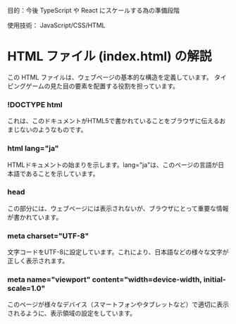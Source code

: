 目的：今後 TypeScript や React にスケールする為の準備段階

使用技術： JavaScript/CSS/HTML

<h1>HTML ファイル (index.html) の解説</h1>

この HTML ファイルは、ウェブページの基本的な構造を定義しています。
タイピングゲームの見た目の要素を配置する役割を担っています。

<h3>!DOCTYPE html</h3> これは、このドキュメントがHTML5で書かれていることをブラウザに伝えるおまじないのようなものです。

<h3>html lang="ja"</h3> HTMLドキュメントの始まりを示します。lang="ja"は、このページの言語が日本語であることを示しています。

<h3>head</h3> この部分には、ウェブページには表示されないが、ブラウザにとって重要な情報が書かれています。

<h3>meta charset="UTF-8"</h3> 文字コードをUTF-8に設定しています。これにより、日本語などの様々な文字が正しく表示されます。

<h3>meta name="viewport" content="width=device-width, initial-scale=1.0"</h3> このページが様々なデバイス（スマートフォンやタブレットなど）で適切に表示されるように、表示領域の設定をしています。

<h3><title></h3> ブラウザのタブやウィンドウに表示されるページのタイトルです。

<h3>link rel="stylesheet" href="style.css"</h3> style.cssという名前のCSSファイルを読み込んでいます。このファイルに書かれたルールによって、見た目が装飾されます。

<h3>body</h3> この部分には、実際にウェブページに表示されるすべての内容が含まれます。
       
<h3>div class="box"</h3> タイトルを表示するための箱（div）です。CSSで特別なアニメーションが設定されています。
       
<h3>br</h3> 改行タグです。
       
<h3>div class="game-container"</h3> ゲームの主要な要素をまとめるための大きな箱です。この中にゲームに必要な部品が入っています。
         
<h3>div id="wordDisplay" class="word-display"</h3> 表示される単語が表示される場所です。JavaScriptからこの要素にアクセスするためにid="wordDisplay"が設定されています。
         
<h3>input type="text" id="textInput" class="text-input" placeholder="ここに単語を入力..." autofocus</h3> ユーザーが単語を入力するためのテキスト入力欄です。
         
<h3>type="text"</h3> テキスト入力欄であることを示します。
         
<h3>id="textInput"</h3> JavaScriptからアクセスするための識別子です。
         
<h3>placeholder="ここに単語を入力..."</h3> 入力欄が空のときに表示されるヒントのテキストです。
         
<h3>autofocus</h3> ページが読み込まれたときに、自動的にこの入力欄にカーソルが置かれるようにします。
         
<h3>button id="startButton" class="start-button"></h3> ゲームを開始するためのボタンです。

<h3>div id="feedback" class="feedback"</h3> 入力の正誤などのフィードバックメッセージが表示される場所です。

<h3>div id="scoreDisplay" class="score-display"</h3> 現在のスコアが表示される場所です。

<h3>script src="script.js"</h3> script.jsという名前のJavaScriptファイルを読み込んでいます。このファイルに書かれたコードによって、ゲームの動き（ロジック）が制御されます。

<h1>CSSファイル (style.css) の解説</h1>

この CSS ファイルは、HTML で定義された要素の見た目を装飾（スタイル付け）しています。

色、サイズ、配置などを設定することで、タイピングゲームのデザインを作成しています。

- body:

  - font-family: テキストのフォントを設定しています。タイピングゲームに適した等幅フォントが使われています。

  - display: flex;, flex-direction: column;, align-items: center;: ページ全体のコンテンツを縦方向に中央揃えに配置するために Flexbox を使用しています。

  - min-height: 100vh;: ページの高さがブラウザの表示領域の高さと同じになるように設定しています。

  - margin: 0;, padding-top: 50px;: 余白を調整しています。

  - background-color, color: 背景色と文字色を設定しています。

- .game-container: ゲーム全体のコンテナのスタイルです。

  - background-color, padding, border-radius, box-shadow: 背景色、余白、角の丸み、影を設定して、ゲームエリアが目立つようにしています。

  - text-align: center;: このコンテナ内のテキストを中央揃えにします。

  - width: 100%;, max-width: 600px;: 幅を画面いっぱいに広げつつ、最大幅を 600px に制限しています。

- .word-display: 表示される単語のスタイルです。

  - font-size, font-weight: フォントサイズと太さを設定して、単語が大きく目立つようにしています。

  - margin-bottom, padding, background-color, border-radius: 下余白、内側の余白、背景色、角の丸みを設定しています。

  - min-height: 60px;: 単語が表示されていないときでも、表示エリアの高さが確保されるようにしています。

  - display: flex;, justify-content: center;, align-items: center;: 単語を垂直方向、水平方向ともに中央に配置するために Flexbox を使用しています。

- .text-input: ユーザーが入力するテキストボックスのスタイルです。

  - width, padding, font-size: 幅、内側の余白、フォントサイズを設定しています。

  - border, border-radius: 枠線と角の丸みを設定しています。

  - background-color, color: 背景色と文字色を設定しています。

  - outline: none;: フォーカスしたときに表示されるブラウザデフォルトの枠線を消しています。

  - transition: border-color 0.3s ease;: 枠線の色が変化するときに、滑らかなアニメーションになるように設定しています。

  - :focus: テキストボックスにフォーカスが当たったときの枠線の色を設定しています。

- .start-button: ゲーム開始ボタンのスタイルです。

  - padding, font-size, cursor: 内側の余白、フォントサイズ、カーソルをポインターにする設定です。

  - background-color, color, border, border-radius: 背景色、文字色、枠線なし、角の丸みを設定しています。

  - transition: ホバー時の背景色の変化を滑らかにします。

  - :hover: マウスカーソルがボタンの上に乗ったときの背景色を設定しています。

- .feedback: フィードバックメッセージのスタイルです。

  - font-size, margin-bottom: フォントサイズと下余白を設定しています。

  - min-height: 25px;: メッセージがないときでも高さが確保されるようにしています。

  - .feedback.correct: 正解時の文字色を設定しています。

  - .feedback.wrong: 間違い時の文字色を設定しています。

- .score-display: スコア表示のスタイルです。

  - font-size, font-weight, color: フォントサイズ、太さ、色を設定して、スコアが目立つようにしています。

- .correct-char: 単語表示で、正しく入力された文字の色です。

- .wrong-char: 単語表示で、間違って入力された文字の色と下線です。

- .box: 「簡易タイピングゲーム」というタイトルが表示される箱のスタイルです。

  - width, height, margin: 幅、高さ、外側の余白を設定しています。

  - display: flex;, align-items: center;, justify-content: center;: テキストを中央に配置するために Flexbox を使用しています。

  - color, font-size, font-weight: 文字色、フォントサイズ、太さを設定しています。

  - position: relative;: 子要素の::before と::after の基準位置を設定しています。

  - transition: ホバー時の変化を滑らかにします。

  - ::before, ::after: これらは擬似要素と呼ばれ、box 要素の前後に追加される仮想的な要素です。このコードでは、box の四隅に装飾的なボーダーを作成し、ホバー時にアニメーションする効果を与えています。

    - content: "";: 擬似要素に内容がないことを示します。

    - width, height, border-top, border-left, border-bottom, border-right: ボーダーの幅、高さ、線のスタイルを設定しています。

    - position: absolute;: 親要素（.box）を基準に配置します。

    - top, left, bottom, right: 配置位置を設定しています。

    - transition, transition-delay: アニメーションの速度と遅延を設定しています。

  - .box:hover:before, .box:hover::after: box 要素にホバーしたときに、擬似要素の幅と高さ、ボーダーの色を変更しています。

  - .box:hover: box 要素にホバーしたときに、背景色を変更し、backdrop-filter: blur(15px);で背景をぼかす効果（すりガラスのような効果）を追加しています。

<h1>JavaScriptファイル (script.js) の解説</h1>

この JavaScript ファイルは、タイピングゲームの実際の動作（ロジック）を制御しています。

HTML 要素を操作し、ユーザーの入力に応じてゲームの状態を変化させます。

1. 要素の取得と初期設定

   const wordDisplay = document.getElementById("wordDisplay");

   const textInput = document.getElementById("textInput");

   const startButton = document.getElementById("startButton");

   const feedbackDisplay = document.getElementById("feedback");

   const scoreDisplay = document.getElementById("scoreDisplay");

   - document.getElementById(): HTML ファイルから指定した id を持つ要素（例: id="wordDisplay"）を取得し、
     JavaScript で操作できるように変数に格納しています。
       <!-- end list -->

     const words = [

     // ... 単語のリスト ...

     ];

   - words: タイピングゲームで使用する単語のリスト（配列）です。
     <!-- end list -->

     let currentWordIndex = 0;

     let score = 0;

     let gameStarted = false;

- currentWordIndex: 現在表示されている単語が、words 配列の何番目の単語であるかを記録する変数です。

- score: プレイヤーのスコアを記録する変数です。

- gameStarted: ゲームが開始されているかどうかを示す真偽値（true または false）の変数です。

2. ゲーム開始処理 (startGame 関数)

   function startGame() {

   gameStarted = true;

   startButton.disabled = true; // ゲーム開始後はボタンを無効化

   textInput.disabled = false; // 入力欄を有効化

   textInput.value = ""; // 入力欄をクリア

   textInput.focus(); // 入力欄にフォーカス

   score = 0;

   scoreDisplay.textContent = `スコア: ${score}`;

   currentWordIndex = 0;

   shuffleWords(); // 単語リストをシャッフル

   displayWord();

   feedbackDisplay.textContent = ""; // フィードバックをクリア
   }

- ゲームが開始されたことを示す gameStarted を true に設定します。

- スタートボタンを無効化し、入力欄を有効化します。

- 入力欄を空にし、カーソルを合わせます。

- スコアを 0 にリセットし、表示も更新します。

- 現在の単語のインデックスを 0 にリセットします。

- shuffleWords()関数を呼び出して、毎回異なる順番で単語が表示されるように単語リストをシャッフルします。

- displayWord()関数を呼び出して、最初の単語を表示します。

- フィードバックメッセージをクリアします。

3. 単語シャッフル処理 (shuffleWords 関数)

   function shuffleWords() {

   for (let i = words.length - 1; i > 0; i--) {

   const j = Math.floor(Math.random() \* (i + 1));

   [words[i], words[j]] = [words[j], words[i]]; // 配列要素を入れ替える

   }

   }

- フィッシャー-イェーツシャッフルというアルゴリズムを使って、words 配列の単語の並び順をランダムに入れ替えています。

- Math.random()で 0 以上 1 未満の乱数を生成し、Math.floor()で小数点以下を切り捨てることで、ランダムなインデックスを生成しています。

- [words[i], words[j]] = [words[j], words[i]];という書き方は、JavaScript の分割代入という機能を使って、2 つの変数の値を簡単に入れ替える方法です。

4. 単語表示処理 (displayWord 関数)

   function displayWord() {

   if (currentWordIndex < words.length) {

   wordDisplay.textContent = words[currentWordIndex];

   } else {

   wordDisplay.textContent = "ゲーム終了！";

   feedbackDisplay.textContent = `最終スコア: ${score}`;

   textInput.disabled = true;

   startButton.disabled = false;

   gameStarted = false;

   }

   }

- currentWordIndex が words 配列の範囲内であれば、words 配列から現在の単語を取得し、wordDisplay（単語が表示される場所）に表示します。

- すべての単語をタイピングし終えた場合（currentWordIndex が words.length 以上になった場合）は、**「ゲーム終了！」**と表示し、最終スコアを表示します。

- 入力欄を無効化し、スタートボタンを有効化して、ゲームを終了状態に戻します。

5. 入力チェック処理 (checkInput 関数)

   function checkInput() {

   if (!gameStarted) return; // ゲームが開始されていなければ何もしない

   const typedText = textInput.value;

   const currentTargetWord = words[currentWordIndex];

   // 文字ごとの正誤判定（色付け）

   let coloredWord = "";

   let isCorrectPartial = true;

   for (let i = 0; i < currentTargetWord.length; i++) {

   if (i < typedText.length) {

   if (typedText[i] === currentTargetWord[i]) {

   coloredWord += `<span class="correct-char">${currentTargetWord[i]}</span>`;

   } else {

   coloredWord += `<span class="wrong-char">${currentTargetWord[i]}</span>`;

   isCorrectPartial = false; // どこかに間違いがあれば部分一致ではない

   }

   } else {

   coloredWord += currentTargetWord[i]; // まだ入力されていない文字

   }

   }
   wordDisplay.innerHTML = coloredWord; // HTML として表示

   // 完全一致した場合
   if (typedText === currentTargetWord) {

   feedbackDisplay.textContent = "正解！";

   feedbackDisplay.classList.remove("wrong");

   feedbackDisplay.classList.add("correct");

   score++;

   scoreDisplay.textContent = `スコア: ${score}`;

   currentWordIndex++;

   textInput.value = ""; // 入力欄をクリア

   setTimeout(displayWord, 500); // 少し間を置いて次の単語を表示

   } else if (currentTargetWord.startsWith(typedText) && typedText.length > 0) {

   // 部分的に正しいが、まだ完全ではない場合

   feedbackDisplay.textContent = ""; // フィードバックなし

   feedbackDisplay.classList.remove("wrong", "correct");

   } else if (typedText.length > 0) {

   // 間違いがある場合

   feedbackDisplay.textContent = "間違いです！";

   feedbackDisplay.classList.remove("correct");

   feedbackDisplay.classList.add("wrong");

   } else {

   // 入力がない場合

   feedbackDisplay.textContent = "";

   feedbackDisplay.classList.remove("wrong", "correct");

   }

   }

- この関数は、ユーザーが入力するたびに呼び出されます。

- if (!gameStarted) return; : ゲームが開始されていない場合は、これ以降の処理を行いません。

- ユーザーが入力したテキスト(typedText)と、現在表示されている単語(currentTargetWord)を取得します。

- 文字ごとの正誤判定と色付け:

  - ループを使って、currentTargetWord の各文字と typedText の各文字を比較します。

  - もし文字が一致すれば、その文字を<span class="correct-char">で囲み、CSS で緑色になります。

  - 一致しなければ、<span class="wrong-char">で囲み、CSS で赤色＋下線になります。

  - まだ入力されていない文字はそのまま表示されます。

  - 最後に wordDisplay.innerHTML = coloredWord;で、色付けされた単語を HTML として表示します。

- 完全一致した場合:

  - 入力されたテキストが現在の単語と完全に一致したら、「正解！」と表示し、フィードバックの色を緑にします。

  - スコアを 1 増やし、表示を更新します。

  - 次の単語に進むために currentWordIndex を増やします。

  - 入力欄をクリアします。

  - setTimeout(displayWord, 500);を使って、0.5 秒後に次の単語を表示します。これは、ユーザーが正解したことを確認する時間を与えるためです。

- 部分的に正しい場合:

  - 入力されたテキストが現在の単語の先頭部分と一致しているが、まだ完全ではない場合（例: 表示 apple、入力 ap）は、特にフィードバックメッセージは表示しません。

- 間違いがある場合:

  - 入力されたテキストが単語と一致せず、かつ何らかの文字が入力されている場合（例: 表示 apple、入力 apx）は、「間違いです！」と表示し、フィードバックの色を赤にします。

<h4>入力がない場合</h4>
  - 入力欄が空の場合は、フィードバックメッセージをクリアします。

<h3>6. イベントリスナー</h3>

    startButton.addEventListener("click", startGame);
    textInput.addEventListener("input", checkInput); // input イベントでリアルタイムにチェック

- startButton.addEventListener("click", startGame);: スタートボタンがクリックされたときに、startGame 関数が実行されるように設定しています。

- textInput.addEventListener("input", checkInput);: テキスト入力欄に何か文字が入力されるたび（または削除されるたび）に、checkInput 関数が実行されるように設定しています。これにより、ユーザーの入力と同時に単語の正誤判定や色付けがリアルタイムに行われます。

<h3>7. ページロード時の初期設定</h3>

    textInput.disabled = true; // 最初は入力欄を無効化
    wordDisplay.textContent = "さぁ『ゲーム開始』！";

- ページが読み込まれたとき、最初は入力欄を無効にしています。これは、ゲームを開始ボタンを押すまで入力できないようにするためです。

- wordDisplay に「さぁ『ゲーム開始』！」というメッセージを表示し、ユーザーにゲームの開始を促しています。
